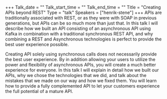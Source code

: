 +++
Talk_date = ""
Talk_start_time = ""
Talk_end_time = ""
Title = "Creating APIs beyond REST"
Type = "talk"
Speakers = ["henrik-stene"]
+++
APIs are traditionally associated with REST, or as they were with SOAP in previous generations, but APIs can be so much more than just that. In this talk I will describe how we built an API consisting of an asynchronous API using Kafka in combination with a traditional synchronous REST API, and why combining a REST and Asynchronous technologies is perfect to provide the best user experience possible.

Creating API solely using synchronous calls does not necessarily provide the best user experience. By in addition allowing your users to utilize the power and flexibility of asynchronous APIs, you will create a much better experience for everyone. In this talk I will explain in detail how we built our APIs, why we chose the technologies that we did, and talk about the mistakes that we made on our way and how we fixed them. You will learn how to provide a fully complemented API to let your customers experience the full potential of a mature API.
